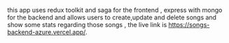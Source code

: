 this app uses redux toolkit and saga for the frontend , express with mongo for the backend and allows users to create,update and delete songs and show some stats regarding those songs , the live link is https://songs-backend-azure.vercel.app/.
